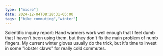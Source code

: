 ```yaml
---
type: ["micro"]
date: 2024-12-04T08:28:31-05:00
tags: ["bike commuting","winter"]
---
```

Scientific inquiry report: Hand warmers work well enough that I feel dumb that I haven't been using them, but they don't fix the main problem of numb fingers. My current winter gloves usually do the trick, but it's time to invest in some "lobster claws" for really cold commutes.
